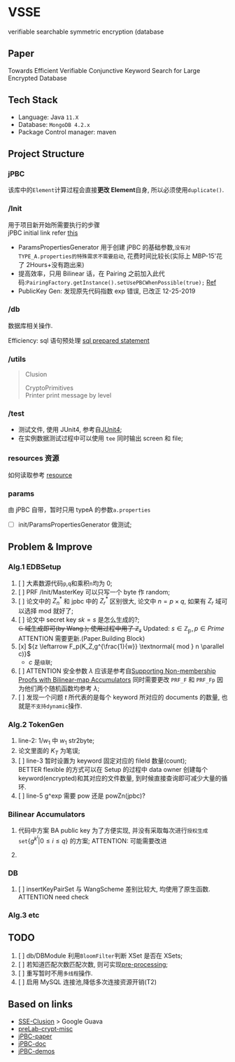 # VSSE

verifiable searchable symmetric encryption (database

## Paper

Towards Efficient Verifiable Conjunctive Keyword Search for Large Encrypted Database

## Tech Stack

- Language: Java `11.X`
- Database: `MongoDB 4.2.x`
- Package Control manager: maven

## Project Structure

### jPBC

该库中的`Element`计算过程会直接**更改 Element**自身, 所以必须使用`duplicate()`.

### /Init

用于项目新开始所需要执行的步骤\
jPBC initial link refer [this](http://gas.dia.unisa.it/projects/jpbc/docs/pairing.html)

- ParamsPropertiesGenerator 用于创建 jPBC 的基础参数,`没有对TYPE_A.properties的特殊需求不需要启动`, 花费时间比较长(实际上 MBP-15'花了 2Hours+没有跑出来)
- 提高效率，只用 Bilinear 话，在 Pairing 之前加入此代码:`PairingFactory.getInstance().setUsePBCWhenPossible(true);` [Ref](http://gas.dia.unisa.it/projects/jpbc/docs/pairing.html#.XcFfM5Iza2A)
- PublicKey Gen: 发现原先代码指数 exp 错误, 已改正 12-25-2019

### /db

数据库相关操作.

Efficiency: sql 语句预处理 [sql prepared statement]

### /utils

> Clusion
>
> CryptoPrimitives  
> Printer print message by level

### /test

- 测试文件, 使用 JUnit4, 参考自[JUnit4](junit1);
- 在实例数据测试过程中可以使用 `tee` 同时输出 screen 和 file;

### resources 资源

如何读取参考 [resource](rsc)

### params

由 jPBC 自带，暂时只用 typeA 的参数`a.properties`

- [ ] init/ParamsPropertiesGenerator 做测试;

## Problem & Improve

### Alg.1 EDBSetup

1. [ ] 大素数源代码`p`,`q`和乘积`n`均为 0;
2. [ ] PRF /Init/MasterKey 可以只写一个 byte 作 random;
3. [ ] 论文中的 ${ Z_n^* }$ 和 jpbc 中的 ${Z_r^*}$ 区别很大, 论文中 ${n = p \times q}$, 如果有 ${Z_r}$ 域可以选择 mod 就好了;
4. [ ] 论文中 secret key ${sk = s}$ 是怎么生成的?;\
        ~~${\mathbb{G}}$ 域生成即可(by Wang.); 使用过程中用了 ${\mathbb{Z_r}}$~~
       Updated: ${s \in \mathbb{Z_p}, p \in Prime}$ ATTENTION 需要更新.(Paper.Building Block)
5. [x] ${z \leftarrow F_p(K_Z,g^{\frac{1}{w}} \textnormal{ mod } n \parallel c)}$
   - ${c}$ 是`级联`;
6. [ ] ATTENTION 安全参数 ${\lambda}$ 应该是参考自[Supporting Non-membership Proofs with Bilinear-map Accumulators]
       同时需要更改 `PRF_F` 和 `PRF_Fp` 因为他们两个随机函数均参考 ${\lambda}$;
7. [ ] 发现一个问题 ${t}$ 所代表的是每个 keyword 所对应的 documents 的数量, 也就是`不支持dynamic`操作.

### Alg.2 TokenGen

1. line-2: ${1/w_1}$ 中 ${w_1}$ str2byte;
2. 论文里面的 ${K_T}$ 为笔误;
3. [ ] line-3 暂时设置为 keyword 固定对应的 fileId 数量(count);\
        BETTER flexible 的方式可以在 Setup 的过程中 data owner 创建每个 keyword(encrypted)和其对应的文件数量, 到时候直接查询即可减少大量的循环.
4. [ ] line-5 g^exp 需要 pow 还是 powZn(jpbc)?

### Bilinear Accumulators

1. 代码中方案 BA public key 为了方便实现, 并没有采取每次进行`授权生成set`${\{g^{k^i}|0 \leqslant i \leqslant q\}}$ 的方案;
   ATTENTION: 可能需要改进

2.

### DB

1. [ ] insertKeyPairSet
       与 WangScheme 差别比较大, 均使用了原生函数. ATTENTION need check

### Alg.3 etc

## TODO

1. [ ] db/DBModule 利用`BloomFilter`判断 XSet 是否在 XSets;
2. [ ] 若知道匹配次数匹配次数, 则可实现[pre-processing];
3. [ ] 重写暂时不用`多线程`操作.
4. [ ] 启用 MySQL 连接池,降低多次连接资源开销(T2)

## Based on links

- [SSE-Clusion](https://github.com/encryptedsystems/Clusion) > Google Guava
- [preLab-crypt-misc](https://github.com/zhangzhongjun/CryptographyRepository)
- [jPBC-paper](https://ieeexplore.ieee.org/document/5983948/?arnumber=5983948)
- [jPBC-doc](http://gas.dia.unisa.it/projects/jpbc/docs)
- [jPBC-demos](https://www.programcreek.com/java-api-examples/?api=it.unisa.dia.gas.plaf.jpbc.pairing.PairingFactory)

[jdbc1]: https://www.cnblogs.com/Qian123/p/5339164.html
[junit1]: https://juejin.im/post/5c7fbfdd6fb9a049ef275a60
[rsc]: https://www.mkyong.com/java/java-read-a-file-from-resources-folder/
[sql prepared statement]: https://dev.mysql.com/doc/refman/8.0/en/sql-prepared-statements.html
[pre-processing]: http://gas.dia.unisa.it/projects/jpbc/docs/pairing.html
[supporting non-membership proofs with bilinear-map accumulators]: http://eprint.iacr.org/2008/538
